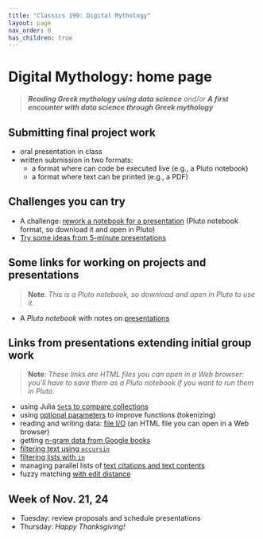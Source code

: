 ```yaml
---
title: "Classics 199: Digital Mythology"
layout: page
nav_order: 0
has_children: true
---
```



# Digital Mythology: home page

> ***Reading Greek mythology using data science*** *and/or* ***A first encounter with data science through Greek mythology***


## Submitting final project work

- oral presentation in class
- written submission in two formats:
    - a format where can code be executed live (e.g., a Pluto notebook)
    - a format where text can be printed (e.g., a PDF)

## Challenges you can try

- A challenge: [rework a notebook for a presentation](./julia/rework-nb.jl) (Pluto notebook format, so download it and open in Pluto)
- [Try some ideas from 5-minute presentations](./classes/sprint1/)


## Some links for working on projects and presentations

> **Note**: *This is a Pluto notebook, so download and open in Pluto to use it*.


- A *Pluto notebook* with notes on [presentations](https://raw.githubusercontent.com/neelsmith/digitalmyth/main/pluto/presentation-notes.jl)

## Links from presentations extending initial group work

> **Note**: *These links are HTML files you can open in a Web browser: you'll have to save them as a  Pluto notebook if you want to run them in Pluto*.


- using Julia [`Set`s to compare collections](./julia/extending/compare-sets.html) 
- using [optional parameters](./julia/extending/optional-parameters.html) to improve functions (tokenizing)
- reading and writing data: [file I/O](./julia/extending/fileio.html) (an HTML file you can open in a Web browser)
- getting [n-gram data from Google books](./julia/extending/google-books-ngrams.html)
- [filtering text using `occursin`](./julia/extending/matchtext.html)
- [filtering lists with `in`](./julia/extending/filtering_with_in.jl)
- managing parallel lists of [text citations and text contents](./julia/extending/citable-text.html)
- fuzzy matching [with edit distance](./julia/extending/fuzzy-matching.html)

## Week of Nov. 21, 24

- Tuesday: review proposals and schedule presentations
- Thursday: *Happy Thanksgiving!*